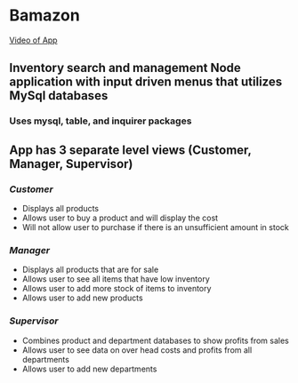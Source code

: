 # Bamazon

[Video of App](https://drive.google.com/file/d/17sua8XmBizFyQYc3HijLibQ3c-Il2DeS/view?usp=sharing)

## Inventory search and management Node application with input driven menus that utilizes MySql databases
### Uses mysql, table, and inquirer packages
## App has 3 separate level views  (Customer, Manager, Supervisor)

### *Customer*
* Displays all products
* Allows user to buy a product and will display the cost
* Will not allow user to purchase if there is an unsufficient amount in stock

### *Manager*
* Displays all products that are for sale
* Allows user to see all items that have low inventory
* Allows user to add more stock of items to inventory
* Allows user to add new products

### *Supervisor*
* Combines product and department databases to show profits from sales
* Allows user to see data on over head costs and profits from all departments
* Allows user to add new departments